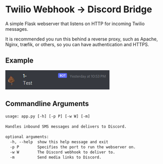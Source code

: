 # Twilio Webhook -> Discord Bridge

A simple Flask webserver that listens on HTTP for incoming Twilio messages.

It is recommended you run this behind a reverse proxy, such as Apache, Nginx,
træfik, or others, so you can have authentication and HTTPS.

## Example
![Example](example.png)

## Commandline Arguments
```
usage: app.py [-h] [-p P] [-w W] [-m]

Handles inbound SMS messages and delivers to Discord.

optional arguments:
  -h, --help  show this help message and exit
  -p P        Specifies the port to run the webserver on.
  -w W        The Discord webhook to deliver to.
  -m          Send media links to Discord.
```